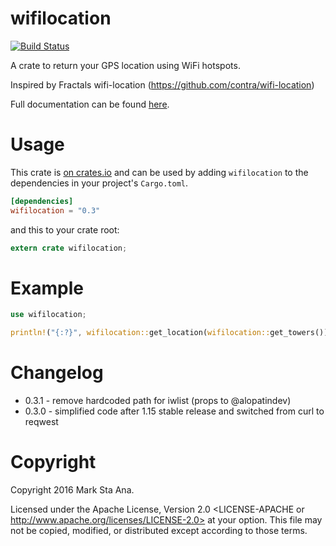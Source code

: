 # wifilocation

[![Build Status](https://travis-ci.org/booyaa/wifilocation.svg?branch=master)](https://travis-ci.org/booyaa/wifilocation)

A crate to return your GPS location using WiFi hotspots.

Inspired by Fractals wifi-location (https://github.com/contra/wifi-location)

Full documentation can be found [here](https://booyaa.github.io/wifilocation/wifilocation/index.html).

# Usage

This crate is [on crates.io](https://crates.io/crates/wifilocation) and can be
used by adding `wifilocation` to the dependencies in your project's `Cargo.toml`.

```toml
[dependencies]
wifilocation = "0.3"
```

and this to your crate root:

```rust
extern crate wifilocation;
```
# Example

```rust
use wifilocation;

println!("{:?}", wifilocation::get_location(wifilocation::get_towers()));
```

# Changelog
- 0.3.1 - remove hardcoded path for iwlist (props to @alopatindev)
- 0.3.0 - simplified code after 1.15 stable release and switched from curl to reqwest
# Copyright

Copyright 2016 Mark Sta Ana.

Licensed under the Apache License, Version 2.0 <LICENSE-APACHE or
http://www.apache.org/licenses/LICENSE-2.0> at your option. This file may not
be copied, modified, or distributed except according to those terms.

